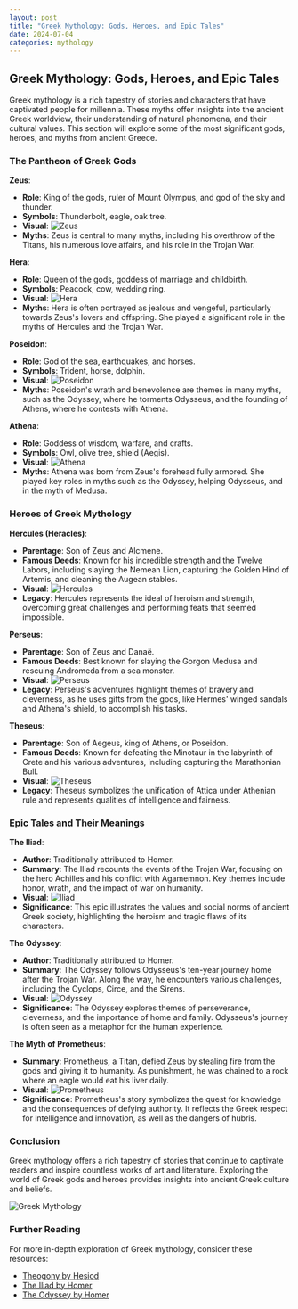 ```yaml
---
layout: post
title: "Greek Mythology: Gods, Heroes, and Epic Tales"
date: 2024-07-04
categories: mythology
---
```


## Greek Mythology: Gods, Heroes, and Epic Tales

Greek mythology is a rich tapestry of stories and characters that have captivated people for millennia. These myths offer insights into the ancient Greek worldview, their understanding of natural phenomena, and their cultural values. This section will explore some of the most significant gods, heroes, and myths from ancient Greece.

### The Pantheon of Greek Gods

**Zeus**:
- **Role**: King of the gods, ruler of Mount Olympus, and god of the sky and thunder.
- **Symbols**: Thunderbolt, eagle, oak tree.
- **Visual**: ![Zeus](/assets/images/zeus.webp)
- **Myths**: Zeus is central to many myths, including his overthrow of the Titans, his numerous love affairs, and his role in the Trojan War.

**Hera**:
- **Role**: Queen of the gods, goddess of marriage and childbirth.
- **Symbols**: Peacock, cow, wedding ring.
- **Visual**: ![Hera](/assets/images/hera.webp)
- **Myths**: Hera is often portrayed as jealous and vengeful, particularly towards Zeus's lovers and offspring. She played a significant role in the myths of Hercules and the Trojan War.

**Poseidon**:
- **Role**: God of the sea, earthquakes, and horses.
- **Symbols**: Trident, horse, dolphin.
- **Visual**: ![Poseidon](/assets/images/poseidon.webp)
- **Myths**: Poseidon's wrath and benevolence are themes in many myths, such as the Odyssey, where he torments Odysseus, and the founding of Athens, where he contests with Athena.

**Athena**:
- **Role**: Goddess of wisdom, warfare, and crafts.
- **Symbols**: Owl, olive tree, shield (Aegis).
- **Visual**: ![Athena](/assets/images/athena.webp)
- **Myths**: Athena was born from Zeus's forehead fully armored. She played key roles in myths such as the Odyssey, helping Odysseus, and in the myth of Medusa.

### Heroes of Greek Mythology

**Hercules (Heracles)**:
- **Parentage**: Son of Zeus and Alcmene.
- **Famous Deeds**: Known for his incredible strength and the Twelve Labors, including slaying the Nemean Lion, capturing the Golden Hind of Artemis, and cleaning the Augean stables.
- **Visual**: ![Hercules](/assets/images/hercules.webp)
- **Legacy**: Hercules represents the ideal of heroism and strength, overcoming great challenges and performing feats that seemed impossible.

**Perseus**:
- **Parentage**: Son of Zeus and Danaë.
- **Famous Deeds**: Best known for slaying the Gorgon Medusa and rescuing Andromeda from a sea monster.
- **Visual**: ![Perseus](/assets/images/perseus.webp)
- **Legacy**: Perseus's adventures highlight themes of bravery and cleverness, as he uses gifts from the gods, like Hermes' winged sandals and Athena's shield, to accomplish his tasks.

**Theseus**:
- **Parentage**: Son of Aegeus, king of Athens, or Poseidon.
- **Famous Deeds**: Known for defeating the Minotaur in the labyrinth of Crete and his various adventures, including capturing the Marathonian Bull.
- **Visual**: ![Theseus](/assets/images/theseus.webp)
- **Legacy**: Theseus symbolizes the unification of Attica under Athenian rule and represents qualities of intelligence and fairness.

### Epic Tales and Their Meanings

**The Iliad**:
- **Author**: Traditionally attributed to Homer.
- **Summary**: The Iliad recounts the events of the Trojan War, focusing on the hero Achilles and his conflict with Agamemnon. Key themes include honor, wrath, and the impact of war on humanity.
- **Visual**: ![Iliad](/assets/images/iliad.webp)
- **Significance**: This epic illustrates the values and social norms of ancient Greek society, highlighting the heroism and tragic flaws of its characters.

**The Odyssey**:
- **Author**: Traditionally attributed to Homer.
- **Summary**: The Odyssey follows Odysseus's ten-year journey home after the Trojan War. Along the way, he encounters various challenges, including the Cyclops, Circe, and the Sirens.
- **Visual**: ![Odyssey](/assets/images/odyssey.webp)
- **Significance**: The Odyssey explores themes of perseverance, cleverness, and the importance of home and family. Odysseus's journey is often seen as a metaphor for the human experience.

**The Myth of Prometheus**:
- **Summary**: Prometheus, a Titan, defied Zeus by stealing fire from the gods and giving it to humanity. As punishment, he was chained to a rock where an eagle would eat his liver daily.
- **Visual**: ![Prometheus](/assets/images/prometheus.webp)
- **Significance**: Prometheus's story symbolizes the quest for knowledge and the consequences of defying authority. It reflects the Greek respect for intelligence and innovation, as well as the dangers of hubris.

### Conclusion

Greek mythology offers a rich tapestry of stories that continue to captivate readers and inspire countless works of art and literature. Exploring the world of Greek gods and heroes provides insights into ancient Greek culture and beliefs.

![Greek Mythology](/assets/images/greek_mythology.webp)

### Further Reading

For more in-depth exploration of Greek mythology, consider these resources:

- [Theogony by Hesiod](https://www.gutenberg.org/ebooks/348)
- [The Iliad by Homer](https://www.gutenberg.org/ebooks/6130)
- [The Odyssey by Homer](https://www.gutenberg.org/ebooks/1727)